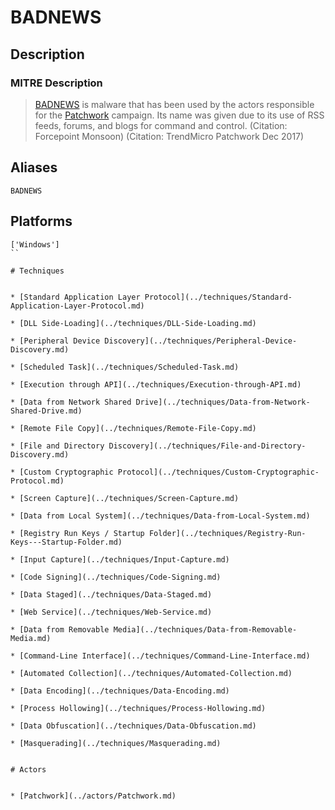 
# BADNEWS

## Description

### MITRE Description

> [BADNEWS](https://attack.mitre.org/software/S0128) is malware that has been used by the actors responsible for the [Patchwork](https://attack.mitre.org/groups/G0040) campaign. Its name was given due to its use of RSS feeds, forums, and blogs for command and control. (Citation: Forcepoint Monsoon) (Citation: TrendMicro Patchwork Dec 2017)

## Aliases

```
BADNEWS
```

## Platforms

```
['Windows']
``

# Techniques


* [Standard Application Layer Protocol](../techniques/Standard-Application-Layer-Protocol.md)

* [DLL Side-Loading](../techniques/DLL-Side-Loading.md)
    
* [Peripheral Device Discovery](../techniques/Peripheral-Device-Discovery.md)
    
* [Scheduled Task](../techniques/Scheduled-Task.md)
    
* [Execution through API](../techniques/Execution-through-API.md)
    
* [Data from Network Shared Drive](../techniques/Data-from-Network-Shared-Drive.md)
    
* [Remote File Copy](../techniques/Remote-File-Copy.md)
    
* [File and Directory Discovery](../techniques/File-and-Directory-Discovery.md)
    
* [Custom Cryptographic Protocol](../techniques/Custom-Cryptographic-Protocol.md)
    
* [Screen Capture](../techniques/Screen-Capture.md)
    
* [Data from Local System](../techniques/Data-from-Local-System.md)
    
* [Registry Run Keys / Startup Folder](../techniques/Registry-Run-Keys---Startup-Folder.md)
    
* [Input Capture](../techniques/Input-Capture.md)
    
* [Code Signing](../techniques/Code-Signing.md)
    
* [Data Staged](../techniques/Data-Staged.md)
    
* [Web Service](../techniques/Web-Service.md)
    
* [Data from Removable Media](../techniques/Data-from-Removable-Media.md)
    
* [Command-Line Interface](../techniques/Command-Line-Interface.md)
    
* [Automated Collection](../techniques/Automated-Collection.md)
    
* [Data Encoding](../techniques/Data-Encoding.md)
    
* [Process Hollowing](../techniques/Process-Hollowing.md)
    
* [Data Obfuscation](../techniques/Data-Obfuscation.md)
    
* [Masquerading](../techniques/Masquerading.md)
    

# Actors


* [Patchwork](../actors/Patchwork.md)

